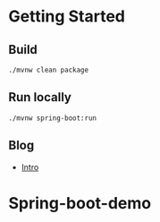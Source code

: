 # Getting Started

## Build

```shell
./mvnw clean package
```

## Run locally

```shell
./mvnw spring-boot:run
```
## Blog

- [Intro](./blog/01_Intro.md)
# Spring-boot-demo
